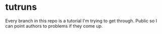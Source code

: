 # tutruns
Every branch in this repo is a tutorial I'm trying to get through. Public so I can point authors to problems if they come up.
